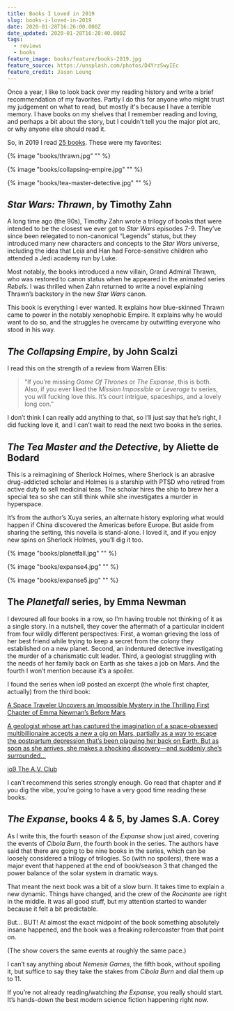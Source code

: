 ```yaml
---
title: Books I Loved in 2019
slug: books-i-loved-in-2019
date: 2020-01-28T16:26:00.000Z
date_updated: 2020-01-28T16:28:40.000Z
tags:
  - reviews
  - books
feature_image: books/feature/books-2019.jpg
feature_source: https://unsplash.com/photos/D4YrzSwyIEc
feature_credit: Jason Leung
---
```


Once a year, I like to look back over my reading history and write a brief recommendation of my favorites. Partly I do this for anyone who might trust my judgement on what to read, but mostly it's because I have a terrible memory. I have books on my shelves that I remember reading and loving, and perhaps a bit about the story, but I couldn't tell you the major plot arc, or why anyone else should read it.

So, in 2019 I read [25 books](https://www.goodreads.com/user_challenges/15025289). These were my favorites:

{% image "books/thrawn.jpg" "" %}

{% image "books/collapsing-empire.jpg" "" %}

{% image "books/tea-master-detective.jpg" "" %}

## _Star Wars: Thrawn_, by Timothy Zahn

A long time ago (the 90s), Timothy Zahn wrote a trilogy of books that were intended to be the closest we ever got to _Star Wars_ episodes 7-9. They’ve since been relegated to non-canonical “Legends” status, but they introduced many new characters and concepts to the _Star Wars_ universe, including the idea that Leia and Han had Force-sensitive children who attended a Jedi academy run by Luke.

Most notably, the books introduced a new villain, Grand Admiral Thrawn, who was restored to canon status when he appeared in the animated series _Rebels._ I was thrilled when Zahn returned to write a novel explaining Thrawn’s backstory in the new _Star Wars_ canon.

This book is everything I ever wanted. It explains how blue-skinned Thrawn came to power in the notably xenophobic Empire. It explains why he would want to do so, and the struggles he overcame by outwitting everyone who stood in his way.

## _The Collapsing Empire_, by John Scalzi

I read this on the strength of a review from Warren Ellis:

> “If you’re missing _Game Of Thrones_ or _The Expanse_, this is both. Also, if you ever liked the _Mission Impossible_ or _Leverage_ tv series, you will fucking love this. It’s court intrigue, spaceships, and a lovely long con.”

I don’t think I can really add anything to that, so I’ll just say that he’s right, I did fucking love it, and I can’t wait to read the next two books in the series.

## _The Tea Master and the Detective_, by Aliette de Bodard

This is a reimagining of Sherlock Holmes, where Sherlock is an abrasive drug-addicted scholar and Holmes is a starship with PTSD who retired from active duty to sell medicinal teas. The scholar hires the ship to brew her a special tea so she can still think while she investigates a murder in hyperspace.

It’s from the author’s Xuya series, an alternate history exploring what would happen if China discovered the Americas before Europe. But aside from sharing the setting, this novella is stand-alone. I loved it, and if you enjoy new spins on Sherlock Holmes, you’ll dig it too.

{% image "books/planetfall.jpg" "" %}

{% image "books/expanse4.jpg" "" %}

{% image "books/expanse5.jpg" "" %}

## The _Planetfall_ series, by Emma Newman

I devoured all four books in a row, so I’m having trouble not thinking of it as a single story. In a nutshell, they cover the aftermath of a particular incident from four wildly different perspectives: First, a woman grieving the loss of her best friend while trying to keep a secret from the colony they established on a new planet. Second, an indentured detective investigating the murder of a charismatic cult leader. Third, a geologist struggling with the needs of her family back on Earth as she takes a job on Mars. And the fourth I won’t mention because it’s a spoiler.

I found the series when io9 posted an excerpt (the whole first chapter, actually) from the third book:

<a href="https://io9.gizmodo.com/a-space-traveler-uncovers-an-impossible-mystery-in-the-1823250042">

A Space Traveler Uncovers an Impossible Mystery in the Thrilling First Chapter of Emma Newman’s Before Mars

A geologist whose art has captured the imagination of a space-obsessed multibillionaire accepts a new a gig on Mars, partially as a way to escape the postpartum depression that’s been plaguing her back on Earth. But as soon as she arrives, she makes a shocking discovery—and suddenly she’s surrounded…

io9 The A.V. Club

</a>

I can’t recommend this series strongly enough. Go read that chapter and if you dig the vibe, you’re going to have a very good time reading these books.

## _The Expanse_, books 4 & 5, by James S.A. Corey

As I write this, the fourth season of _the Expanse_ show just aired, covering the events of _Cibola Burn_, the fourth book in the series. The authors have said that there are going to be nine books in the series, which can be loosely considered a trilogy of trilogies. So (with no spoilers), there was a major event that happened at the end of book/season 3 that changed the power balance of the solar system in dramatic ways.

That meant the next book was a bit of a slow burn. It takes time to explain a new dynamic. Things have changed, and the crew of the _Rocinante_ are right in the middle. It was all good stuff, but my attention started to wander because it felt a bit predictable.

But… BUT! At almost the exact midpoint of the book something absolutely insane happened, and the book was a freaking rollercoaster from that point on.

(The show covers the same events at roughly the same pace.)

I can’t say anything about _Nemesis Games_, the fifth book, without spoiling it, but suffice to say they take the stakes from _Cibola Burn_ and dial them up to 11.

If you’re not already reading/watching _the Expanse_, you really should start. It’s hands-down the best modern science fiction happening right now.
